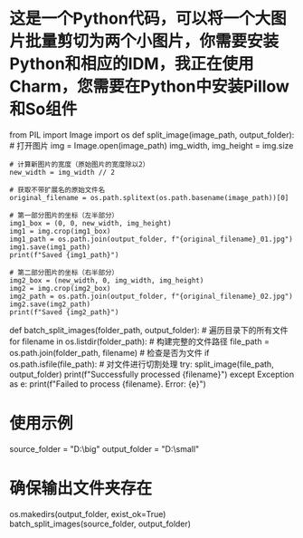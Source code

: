 # 这是一个Python代码，可以将一个大图片批量剪切为两个小图片，你需要安装Python和相应的IDM，我正在使用Charm，您需要在Python中安装Pillow和So组件

from PIL import Image
import os
def split_image(image_path, output_folder):
    # 打开图片
    img = Image.open(image_path)
    img_width, img_height = img.size

    # 计算新图片的宽度（原始图片的宽度除以2）
    new_width = img_width // 2

    # 获取不带扩展名的原始文件名
    original_filename = os.path.splitext(os.path.basename(image_path))[0]

    # 第一部分图片的坐标（左半部分）
    img1_box = (0, 0, new_width, img_height)
    img1 = img.crop(img1_box)
    img1_path = os.path.join(output_folder, f"{original_filename}_01.jpg")
    img1.save(img1_path)
    print(f"Saved {img1_path}")

    # 第二部分图片的坐标（右半部分）
    img2_box = (new_width, 0, img_width, img_height)
    img2 = img.crop(img2_box)
    img2_path = os.path.join(output_folder, f"{original_filename}_02.jpg")
    img2.save(img2_path)
    print(f"Saved {img2_path}")

def batch_split_images(folder_path, output_folder):
    # 遍历目录下的所有文件
    for filename in os.listdir(folder_path):
        # 构建完整的文件路径
        file_path = os.path.join(folder_path, filename)
        # 检查是否为文件
        if os.path.isfile(file_path):
            # 对文件进行切割处理
            try:
                split_image(file_path, output_folder)
                print(f"Successfully processed {filename}")
            except Exception as e:
                print(f"Failed to process {filename}. Error: {e}")
# 使用示例
source_folder = "D:\\big"
output_folder = "D:\\small"
# 确保输出文件夹存在
os.makedirs(output_folder, exist_ok=True)
batch_split_images(source_folder, output_folder)

